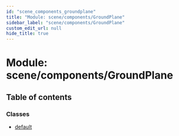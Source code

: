 ```yaml
---
id: "scene_components_groundplane"
title: "Module: scene/components/GroundPlane"
sidebar_label: "scene/components/GroundPlane"
custom_edit_url: null
hide_title: true
---
```


# Module: scene/components/GroundPlane

## Table of contents

### Classes

- [default](../classes/scene_components_groundplane.default.md)
